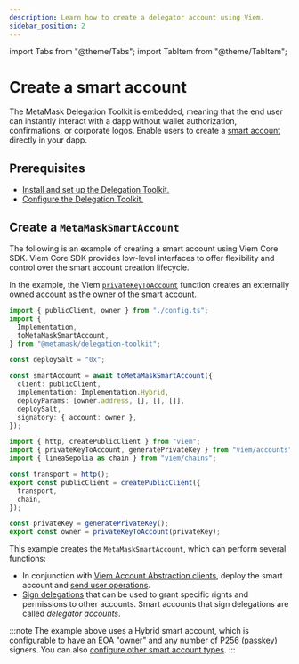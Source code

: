 ```yaml
---
description: Learn how to create a delegator account using Viem.
sidebar_position: 2
---
```


import Tabs from "@theme/Tabs";
import TabItem from "@theme/TabItem";

# Create a smart account

The MetaMask Delegation Toolkit is embedded, meaning that the end user can instantly interact with a dapp without wallet authorization, confirmations, or corporate logos.
Enable users to create a [smart account](../../concepts/smart-accounts.md) directly in your dapp.

## Prerequisites

- [Install and set up the Delegation Toolkit.](../../get-started/install.md)
- [Configure the Delegation Toolkit.](../configure.md)

## Create a `MetaMaskSmartAccount`

The following is an example of creating a smart account using Viem Core SDK.
Viem Core SDK provides low-level interfaces to offer flexibility and control over the smart
account creation lifecycle.

In the example, the Viem [`privateKeyToAccount`](https://viem.sh/docs/accounts/privateKey.html)
function creates an externally owned account as the owner of the smart account.

<Tabs>
<TabItem value="example.ts">

```typescript
import { publicClient, owner } from "./config.ts";
import { 
  Implementation, 
  toMetaMaskSmartAccount,
} from "@metamask/delegation-toolkit";

const deploySalt = "0x";

const smartAccount = await toMetaMaskSmartAccount({
  client: publicClient,
  implementation: Implementation.Hybrid,
  deployParams: [owner.address, [], [], []],
  deploySalt,
  signatory: { account: owner },
});
```

</TabItem>

<TabItem value="config.ts">
 
```typescript
import { http, createPublicClient } from "viem";
import { privateKeyToAccount, generatePrivateKey } from "viem/accounts";
import { lineaSepolia as chain } from "viem/chains";

const transport = http(); 
export const publicClient = createPublicClient({ 
  transport, 
  chain, 
});

const privateKey = generatePrivateKey(); 
export const owner = privateKeyToAccount(privateKey);
```

</TabItem>
</Tabs>


This example creates the `MetaMaskSmartAccount`, which can perform several functions:

- In conjunction with [Viem Account Abstraction clients](../configure.md), deploy the smart account
  and [send user operations](../send-user-operation.md).
- [Sign delegations](../create-delegation/index.md) that can be used to grant specific rights and permissions to other accounts.
  Smart accounts that sign delegations are called *delegator accounts*.

:::note 
The example above uses a Hybrid smart account, which is configurable to have an EOA "owner" and any number of P256 (passkey) signers.
You can also [configure other smart account types](configure-accounts-signers.md).
:::
